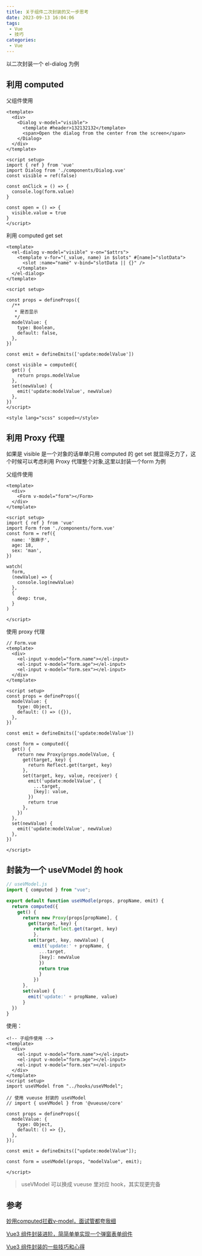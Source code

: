```yaml
---
title: 关于组件二次封装的又一步思考
date: 2023-09-13 16:04:06
tags:
 - Vue
 - 技巧
categories: 
 - Vue
---
```


以二次封装一个 el-dialog 为例


## 利用 computed

父组件使用

```vue
<template>
  <div>
    <Dialog v-model="visible">
      <template #header>132132132</template>
      <span>Open the dialog from the center from the screen</span>
    </Dialog>
  </div>
</template>

<script setup>
import { ref } from 'vue'
import Dialog from './components/Dialog.vue'
const visible = ref(false)

const onClick = () => {
  console.log(form.value)
}

const open = () => {
  visible.value = true
}
</script>
```

利用 computed get set

```vue
<template>
  <el-dialog v-model="visible" v-on="$attrs">
    <template v-for="(_value, name) in $slots" #[name]="slotData">
      <slot :name="name" v-bind="slotData || {}" />
    </template>
  </el-dialog>
</template>

<script setup>

const props = defineProps({
  /**
   * 是否显示
   */
  modelValue: {
    type: Boolean,
    default: false,
  },
})

const emit = defineEmits(['update:modelValue'])

const visible = computed({
  get() {
    return props.modelValue
  },
  set(newValue) {
    emit('update:modelValue', newValue)
  },
})
</script>

<style lang="scss" scoped></style>

```


## 利用 Proxy 代理

如果是 visible 是一个对象的话单单只用 computed 的 get set 就显得乏力了，这个时候可以考虑利用 Proxy 代理整个对象,这里以封装一个form 为例

父组件使用

```vue
<template>
  <div>
    <Form v-model="form"></Form>
  </div>
</template>

<script setup>
import { ref } from 'vue'
import Form from './components/form.vue'
const form = ref({
  name: '张麻子',
  age: 18,
  sex: 'man',
})

watch(
  form,
  (newValue) => {
    console.log(newValue)
  },
  {
    deep: true,
  }
)

</script>

```

使用 proxy 代理
```vue
// Form.vue
<template>
  <div>
    <el-input v-model="form.name"></el-input>
    <el-input v-model="form.age"></el-input>
    <el-input v-model="form.sex"></el-input>
  </div>
</template>

<script setup>
const props = defineProps({
  modelValue: {
    type: Object,
    default: () => ({}),
  },
})

const emit = defineEmits(['update:modelValue'])

const form = computed({
  get() {
    return new Proxy(props.modelValue, {
      get(target, key) {
        return Reflect.get(target, key)
      },
      set(target, key, value, receiver) {
        emit('update:modelValue', {
          ...target,
          [key]: value,
        })
        return true
      },
    })
  },
  set(newValue) {
    emit('update:modelValue', newValue)
  },
})

</script>

```

## 封装为一个 useVModel 的 hook

```js
// useVModel.js
import { computed } from "vue";

export default function useVModle(props, propName, emit) {
  return computed({
    get() {
      return new Proxy(props[propName], {
        get(target, key) {
          return Reflect.get(target, key)
          },
        set(target, key, newValue) {
          emit('update:' + propName, {
            ...target,
            [key]: newValue
            })
            return true
            }
          })
      },
      set(value) {
        emit('update:' + propName, value)
      }
  })
}
```

使用：

```vue
<!-- 子组件使用 -->
<template>
  <div>
    <el-input v-model="form.name"></el-input>
    <el-input v-model="form.age"></el-input>
    <el-input v-model="form.sex"></el-input>
  </div>
</template>
<script setup>
import useVModel from "../hooks/useVModel";

// 使用 vueuse 封装的 useVModel
// import { useVModel } from '@vueuse/core'

const props = defineProps({
  modelValue: {
    type: Object,
    default: () => {},
  },
});

const emit = defineEmits(["update:modelValue"]);

const form = useVModel(props, "modelValue", emit);

</script>

```

>useVModel 可以换成 vueuse 里对应 hook，其实现更完备


## 参考

[妙用computed拦截v-model，面试管都夸我细](https://juejin.cn/post/7277089907974422588#heading-0)

[Vue3 组件封装进阶，简简单单实现一个弹窗表单组件](https://juejin.cn/post/7275230782545199141#heading-0)

[Vue3 组件封装的一些技巧和心得](https://juejin.cn/post/7247050634191454266)
